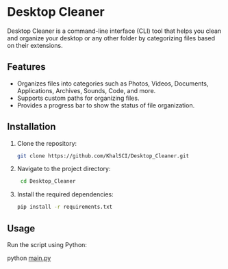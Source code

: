 # Desktop Cleaner

Desktop Cleaner is a command-line interface (CLI) tool that helps you clean and organize your desktop or any other folder by categorizing files based on their extensions.

## Features

- Organizes files into categories such as Photos, Videos, Documents, Applications, Archives, Sounds, Code, and more.
- Supports custom paths for organizing files.
- Provides a progress bar to show the status of file organization.

## Installation

1. Clone the repository:
   ```bash
   git clone https://github.com/KhalSCI/Desktop_Cleaner.git
   ```
3. Navigate to the project directory:
   ```bash
    cd Desktop_Cleaner
    ```

4. Install the required dependencies:
    ```bash
    pip install -r requirements.txt
    ```


## Usage

Run the script using Python:

python [main.py]()
